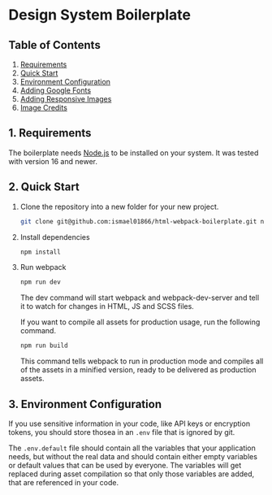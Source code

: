 # Design System Boilerplate

## Table of Contents

1. [Requirements](#1-requirements)
1. [Quick Start](#2-quick-start)
1. [Environment Configuration](#3-environment-configuration)
1. [Adding Google Fonts](#4-adding-google-fonts)
1. [Adding Responsive Images](#5-adding-responsive-images)
1. [Image Credits](#6-image-credits)

## 1. Requirements

The boilerplate needs [Node.js](https://nodejs.org/en/) to be installed on your system.
It was tested with version 16 and newer.

## 2. Quick Start

1. Clone the repository into a new folder for your new project.

   ```bash
   git clone git@github.com:ismael01866/html-webpack-boilerplate.git new-project
   ```

2. Install dependencies

   ```bash
   npm install
   ```

5. Run webpack

   ```bash
   npm run dev
   ```

   The dev command will start webpack and webpack-dev-server and tell it to watch for changes in HTML, JS and SCSS files.

   If you want to compile all assets for production usage, run the following command.

   ```bash
   npm run build
   ```

   This command tells webpack to run in production mode and compiles all of the assets in a minified version, ready to be delivered as production assets.

## 3. Environment Configuration

If you use sensitive information in your code, like API keys or encryption tokens, you should store thosea
in an `.env` file that is ignored by git.

The `.env.default` file should contain all the variables that your application needs, but without the real data and
should contain either empty variables or default values that can be used by everyone. The variables will get replaced
during asset compilation so that only those variables are added, that are referenced in your code.
